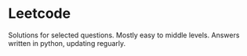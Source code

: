 # Leetcode
Solutions for selected questions. Mostly easy to middle levels. 
Answers written in python, updating reguarly.
